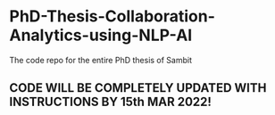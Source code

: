 # PhD-Thesis-Collaboration-Analytics-using-NLP-AI
The code repo for the entire PhD thesis of Sambit
## CODE WILL BE COMPLETELY UPDATED WITH INSTRUCTIONS BY 15th MAR 2022!
